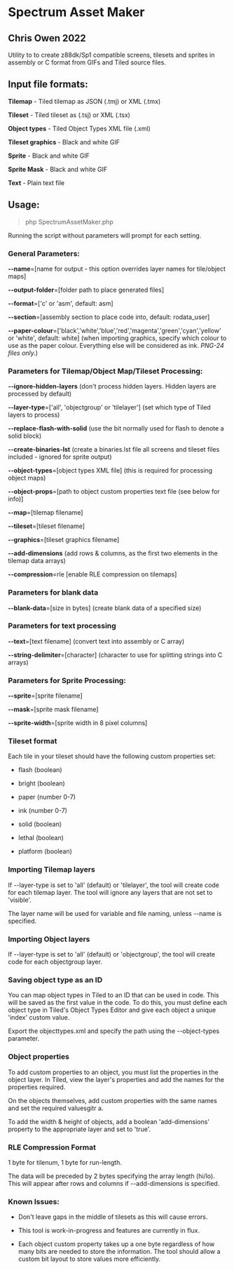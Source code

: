 # Spectrum Asset Maker
## Chris Owen 2022

Utility to to create z88dk/Sp1 compatible screens, tilesets and sprites in assembly or C format from GIFs and Tiled source files.

## Input file formats:

**Tilemap** - Tiled tilemap as JSON (.tmj) or XML (.tmx)

**Tileset** - Tiled tileset as (.tsj) or XML (.tsx)

**Object types** - Tiled Object Types XML file (.xml)

**Tileset graphics** - Black and white GIF

**Sprite** - Black and white GIF

**Sprite Mask** - Black and white GIF

**Text** - Plain text file

## Usage:

> php SpectrumAssetMaker.php

Running the script without parameters will prompt for each setting.


### General Parameters:

**--name**=[name for output - this option overrides layer names for tile/object maps]

**--output-folder**=[folder path to place generated files]

**--format**=['c' or 'asm', default: asm]

**--section**=[assembly section to place code into, default: rodata_user]

**--paper-colour**=['black','white','blue','red','magenta','green','cyan','yellow' or 'white', default: white] (when importing graphics, specify which colour to use as the paper colour. Everything else will be considered as ink. *PNG-24 files only.*)

### Parameters for Tilemap/Object Map/Tileset Processing:

**--ignore-hidden-layers** (don't process hidden layers. Hidden layers are processed by default)

**--layer-type**=['all', 'objectgroup' or 'tilelayer'] (set which type of Tiled layers to process)

**--replace-flash-with-solid** (use the bit normally used for flash to denote a solid block)

**--create-binaries-lst** (create a binaries.lst file all screens and tileset files included - ignored for sprite output)

**--object-types**=[object types XML file] (this is required for processing object maps)

**--object-props**=[path to object custom properties text file (see below for info)]

**--map**=[tilemap filename]

**--tileset**=[tileset filename]

**--graphics**=[tileset graphics filename]

**--add-dimensions** (add rows & columns, as the first two elements in the tilemap data arrays)

**--compression**=rle [enable RLE compression on tilemaps]


### Parameters for blank data

**--blank-data**=[size in bytes] (create blank data of a specified size)

### Parameters for text processing

**--text**=[text filename] (convert text into assembly or C array)

**--string-delimiter**=[character] (character to use for splitting strings into C arrays)


### Parameters for Sprite Processing:

**--sprite**=[sprite filename]

**--mask**=[sprite mask filename]

**--sprite-width**=[sprite width in 8 pixel columns]


### Tileset format ###

Each tile in your tileset should have the following custom properties set:

* flash (boolean)

* bright (boolean)

* paper (number 0-7)

* ink (number 0-7)

* solid (boolean)

* lethal (boolean)

* platform (boolean)

### Importing Tilemap layers ###

If --layer-type is set to 'all' (default) or 'tilelayer', the tool will create code for each tilemap layer. The tool will ignore any layers that are not set to 'visible'.

The layer name will be used for variable and file naming, unless --name is specified.

### Importing Object layers ###

If --layer-type is set to 'all' (default) or 'objectgroup', the tool will create code for each objectgroup layer.

### Saving object type as an ID ###

You can map object types in Tiled to an ID that can be used in code. This will be saved as the first
value in the code. To do this, you must define each object type in Tiled's Object Types Editor
and give each object a unique 'index' custom value.

Export the objecttypes.xml and specify the path using the --object-types parameter.

### Object properties ###

To add custom properties to an object, you must list the properties in the object layer. In Tiled, 
view the layer's properties and add the names for the properties required.

On the objects themselves, add custom properties with the same names and set the required valuesgitr a.

To add the width & height of objects, add a boolean 'add-dimensions' property to the appropriate layer and set to 'true'.

### RLE Compression Format

1 byte for tilenum, 1 byte for run-length.

The data will be preceded by 2 bytes specifying the array length (hi/lo). This will appear after rows and columns if --add-dimensions is specified.

### Known Issues:

* Don't leave gaps in the middle of tilesets as this will cause errors.

* This tool is work-in-progress and features are currently in flux.

* Each object custom property takes up a one byte regardless of how many bits are needed to store the information. The tool should allow a custom bit layout to store values more efficiently.
